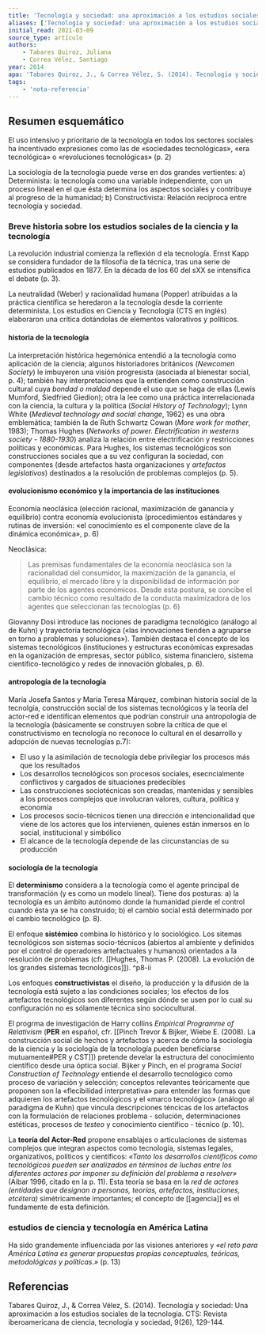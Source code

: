 ```yaml
---
title: 'Tecnología y sociedad: una aproximación a los estudios sociales de la tecnología'
aliases: ['Tecnología y sociedad: una aproximación a los estudios sociales de la tecnología', 'Tabares Quiroz y Correa Vélez (2014)']
initial_read: 2021-03-09
source_type: artículo
authors: 
    - Tabares Quiroz, Juliana
    - Correa Vélez, Santiago
year: 2014
apa: 'Tabares Quiroz, J., & Correa Vélez, S. (2014). Tecnología y sociedad: Una aproximación a los estudios sociales de la tecnología. CTS: Revista iberoamericana de ciencia, tecnología y sociedad, 9(26), 129-144.'
tags:
    - 'nota-referencia'
---
```

## Resumen esquemático

El uso intensivo y prioritario de la tecnología en todos los sectores sociales ha incentivado expresiones como las de «sociedades tecnológicas», «era tecnológica» o «revoluciones tecnológicas» (p. 2)

La sociología de la tecnología puede verse en dos grandes vertientes: a) Determinista: la tecnología como una variable independiente, con un proceso lineal en el que ésta determina los aspectos sociales y contribuye al progreso de la humanidad; b) Constructivista: Relación recíproca entre tecnología y sociedad.

### Breve historia sobre los estudios sociales de la ciencia y la tecnología

La revolución industrial comienza la reflexión d ela tecnología. Ernst Kapp se considera fundador de la filosofía de la técnica, tras una serie de estudios publicados en 1877. En la década de los 60 del sXX se intensifica el debate (p. 3).

La neutralidad (Weber) y racionalidad humana (Popper) atribuidas a la práctica científica se heredaron a la tecnología desde la corriente determinista. Los estudios en Ciencia y Tecnología (CTS en inglés) elaboraron una crítica dotándolas de elementos valorativos y políticos.

#### historia de la tecnología

La interpretación histórica hegemónica entendió a la tecnología como aplicación de la ciencia; algunos historiadores británicos (*Newcomen Society*) le imbuyeron una visión progresista (asociada al bienestar social, p. 4); también hay interpretaciones que la entienden como construcción cultural cuya *bondad o maldad* depende el uso que se haga de ellas (Lewis Mumford, Siedfried Giedion); otra la lee como una práctica interrelacionada con la ciencia, la cultura y la política (*Social History of Technology*); Lynn White (*Medieval technology and social change*, 1962) es una obra emblemática; también la de Ruth Schwartz Cowan (*More work for mother*, 1983); Thomas Hughes (*Networks of power. Electrification in westerns society - 1880-1930*) analiza la relación entre electrificación y restricciones políticas y económicas. Para Hughes, los sistemas tecnológicos son construcciones sociales que a su vez configuran la sociedad, con componentes (desde artefactos hasta organizaciones y *artefactos legislativos*) destinados a la resolución de problemas complejos (p. 5).

#### evolucionismo económico y la importancia de las instituciones 

Economía neoclásica (elección racional, maximización de ganancia y equilibrio) contra economía evolucionista (procedimientos estándares y rutinas de inversión: «el conocimiento es el componente clave de la dinámica económica», p. 6)

Neoclásica:
>Las premisas fundamentales de la economía neoclásica son la racionalidad del consumidor, la maximización de la ganancia, el equilibrio, el mercado libre y la disponibilidad de información por parte de los agentes económicos. Desde esta postura, se concibe el cambio técnico como resultado de la conducta maximizadora de los agentes que seleccionan las tecnologías (p. 6)

Giovanny Dosi introduce las nociones de paradigma tecnológico (análogo al de Kuhn) y trayectoria tecnológica («las innovaciones tienden a agruparse en torno a problemas y soluciones»). También destaca el concepto de los sistemas tecnológicos (instituciones y estructuras económicas expresadas en la oganización de empresas, sector público, sistema financiero, sistema científico-tecnológico y redes de innovación globales, p. 6). 

#### antropología de la tecnología

 María Josefa Santos y María Teresa Márquez, combinan historia social de la tecnolgía, construcción social de los sistemas tecnológicos y la teoría del actor-red e identifican elementos que podrían construir una antropología de la tecnología (básicamente se construyen sobre la crítica de que el constructivismo en tecnología no reconoce lo cultural en el desarrollo y adopción de nuevas tecnologías p.7): 
 
 - El uso y la asimilación de tecnología debe privilegiar los procesos más que los resultados
 - Los desarrollos tecnológicos son procesos sociales, esecncialmente conflictivos y cargados de situaciones predecibles
 - Las construcciones sociotécnicas son creadas, mantenidas y sensibles a los procesos complejos que involucran valores, cultura, política y economía
 - Los procesos socio-técnicos tienen una dirección e intencionalidad que viene de los actores que los intervienen, quienes están inmersos en lo social, institucional y simbólico
 - El alcance de la tecnología depende de las circunstancias de su producción

####  sociología de la tecnología

El **determinismo** considera a la tecnología como el agente principal de transformación (y es como un modelo lineal). Tiene dos posturas: a) la tecnología es un ámbito autónomo donde la humanidad pierde el control cuando ésta ya se ha construido; b) el cambio social está determinado por el cambio tecnológico (p. 8).

El enfoque **sistémico** combina lo histórico y lo sociológico. Los sitemas tecnológicos son sistemas socio-técnicos (abiertos al ambiente y definidos por el control de operadores artefactuales y humanos) orientados a la resolución de problemas (cfr. [[Hughes, Thomas P. (2008). La evolución de los grandes sistemas tecnológicos]]). ^p8-ii

Los enfoques **constructivistas** el diseño, la producción y la difusión de la tecnología está sujeto a las condiciones sociales; los efectos de los artefactos tecnológicos son diferentes según dónde se usen por lo cual su configuración no es sólamente técnica sino sociocultural.

El progrma de investigación de Harry collins *Empirical Programme of Relativism* (**PER** en español, cfr. [[Pinch Trevor & Bijker, Wiebe E.  (2008). La construcción social de hechos y artefactos y acerca de cómo la sociología de la ciencia y la sociología de la tecnología pueden beneficiarse mutuamente#PER y CST]]) pretende develar la estructura del conocimiento científico desde una óptica social. Bijker y Pinch, en el programa *Social Construction of Technology* entiende el desarrollo tecnológico como proceso de variación y selección; conceptos relevantes teóricamente que proponen son la «flecibilidad interpretativa» para entender las formas que adquieren los artefactos tecnológicos y el «marco tecnológico» (análogo al paradigma de Kuhn) que vincula descripciones téncicas de los artefactos con la formulación de relaciones problema - solución, determinaciones estéticas, procesos de *testeo* y conocimiento científico - técnico (p. 10).

La **teoría del Actor-Red** propone ensablajes o articulaciones de sistemas complejos que integran aspectos como tecnología, sistemas legales, organizativos, políticos y científicos: *«Tanto los desarrollos científicos como tecnológicos pueden ser analizados en términos de luchas entre los diferentes actores por imponer su definición del problema a resolver»* (Aibar 1996, citado en la p. 11). Esta teoría se basa en la *red de actores (entidades que designan a personas, teorías, artefactos, instituciones, etcétera)* simétricamente importantes; el concepto de [[agencia]] es el fundamente de esta definición.

### estudios de ciencia y tecnología en América Latina

Ha sido grandemente influenciada por las visiones anteriores y *«el reto para América Latina es generar propuestas propias conceptuales, teóricas, metodológicas y políticas.»* (p. 13)

## Referencias

Tabares Quiroz, J., & Correa Vélez, S. (2014). Tecnología y sociedad: Una aproximación a los estudios sociales de la tecnología. CTS: Revista iberoamericana de ciencia, tecnología y sociedad, 9(26), 129-144.
